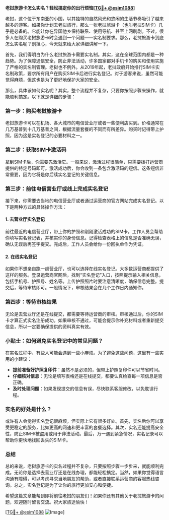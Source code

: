 **老挝旅游卡怎么实名？轻松搞定你的出行烦恼[[TG💪+ @esim1088](https://t.me/s/esim1088)]**

老挝，这个位于东南亚的小国，以其独特的自然风光和悠闲的生活节奏吸引了越来越多的游客。如果你计划去老挝旅行，那么一张老挝旅游卡（也叫老挝SIM卡）几乎是必备的。它能让你在异国他乡保持联系、使用导航、甚至上网刷剧。不过，很多人在购买老挝旅游卡时会遇到一个问题——实名制要求。那么，老挝旅游卡到底怎么实名呢？别担心，今天就来给大家详细讲解一下。

首先，我们得明白为什么老挝旅游卡需要实名制。其实，这在全球范围内都是一种趋势。为了保障通信安全，防止非法活动，许多国家都对手机卡的购买和使用实施了严格的实名制管理。老挝也不例外。从2019年起，老挝政府开始推行SIM卡实名制政策，要求所有用户在购买SIM卡后进行实名登记。对于游客来说，虽然可能觉得麻烦，但这也是为了更好地保护大家的安全。

那么，具体该如何实名呢？其实，整个流程并不复杂，只要你按照步骤来操作，就能顺利搞定。以下就是详细的步骤：

### 第一步：购买老挝旅游卡

老挝旅游卡可以在机场、各大城市的电信营业厅或者一些便利店买到。价格通常在几万基普到十几万基普之间，根据流量套餐的不同而有所差异。购买时记得带上护照，因为这是实名登记的必要材料之一。

### 第二步：获取SIM卡激活码

拿到SIM卡后，你需要先激活它。一般来说，激活过程很简单，只需要拨打运营商提供的特定号码即可。激活成功后，你会收到一条包含激活码的短信。这条短信非常重要，因为它将是你后续实名登记的关键信息。

### 第三步：前往电信营业厅或线上完成实名登记

接下来，你需要去当地的电信营业厅或者通过运营商的官方网站完成实名登记。以下是两种方式的具体操作方法：

#### 1. 去营业厅实名登记

前往最近的电信营业厅，带上你的护照和刚刚激活成功的SIM卡。工作人员会帮助你填写实名登记表，并核实你的身份信息。记得检查表格上的信息是否准确无误，确认无误后再签字提交。完成后，工作人员会给你一份回执单作为凭证。

#### 2. 在线实名登记

如果你不想亲自跑一趟营业厅，也可以选择在线实名登记。大多数运营商都提供了这样的服务。登录运营商官网后，找到“实名登记”入口，按照提示输入相关信息，包括手机号、护照号、姓名等。上传护照照片时要注意清晰度，确保信息完整。提交后，等待审核即可。一般情况下，审核结果会在几个工作日内通知你。

### 第四步：等待审核结果

无论是去营业厅还是在线提交，都需要等待运营商的审核。审核通过后，你的SIM卡才算正式实名注册成功。如果审核不通过，可能会提示你补充材料或者重新提交信息，所以一定要确保提供的资料真实有效。

### 小贴士：如何避免实名登记中的常见问题？

在实名过程中，有些人可能会遇到一些小麻烦。为了避免这些问题，这里有一些实用的小建议：

- **提前准备好护照复印件**：虽然不是必须的，但带上护照复印件可以节省时间。
- **仔细核对信息**：无论是填写表格还是在线提交，都要认真检查每一项信息是否正确。
- **及时处理问题**：如果发现提交的信息有误，尽快联系客服修改，以免耽误行程。

### 实名的好处是什么？

或许有人会觉得实名登记很麻烦，但实际上它有很多好处。首先，实名后你可以享受更稳定的服务，比如更高的网速和更丰富的套餐选择。其次，实名还能提高安全性，防止SIM卡被盗用或用于非法活动。最后，万一遇到紧急情况，实名记录可以帮助你更快地找回丢失的SIM卡。

### 总结

总的来说，老挝旅游卡的实名过程并不复杂，只要按照步骤一步步来，就能顺利完成。无论你是选择去营业厅还是在线办理，都能轻松搞定。当然，如果你觉得语言沟通有障碍，可以考虑寻求当地朋友的帮助，或者直接联系运营商的客服热线咨询。总之，实名登记是为了让你的旅行更加安心和便捷。

希望这篇文章能帮到即将前往老挝的朋友们！如果你还有其他关于老挝旅游卡的问题，欢迎随时留言交流。祝大家旅途愉快！

[[TG💪+ @esim1088](https://t.me/s/esim1088) ![Image](https://i.postimg.cc/4NQfJmqS/Snipaste-2025-05-13-00-14-12.png)]